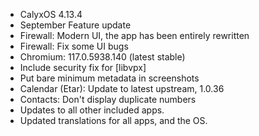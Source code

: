 * CalyxOS 4.13.4
* September Feature update
* Firewall: Modern UI, the app has been entirely rewritten
* Firewall: Fix some UI bugs
* Chromium: 117.0.5938.140 (latest stable)
* Include security fix for [libvpx]
* Put bare minimum metadata in screenshots
* Calendar (Etar): Update to latest upstream, 1.0.36
* Contacts: Don't display duplicate numbers
* Updates to all other included apps.
* Updated translations for all apps, and the OS.
